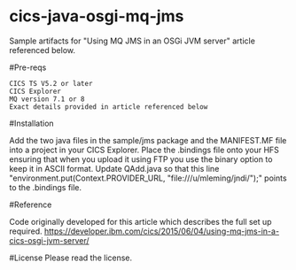 # cics-java-osgi-mq-jms

Sample artifacts for "Using MQ JMS in an OSGi JVM server" article referenced below.

#Pre-reqs

    CICS TS V5.2 or later
    CICS Explorer
    MQ version 7.1 or 8
    Exact details provided in article referenced below

#Installation

Add the two java files in the sample/jms package and the MANIFEST.MF file into a project in your CICS Explorer. 
Place the .bindings file onto your HFS ensuring that when you upload it using FTP you use the binary
option to keep it in ASCII format.
Update QAdd.java so that this line "environment.put(Context.PROVIDER_URL, "file:///u/mleming/jndi/");" 
points to the .bindings file.

#Reference

Code originally developed for this article which describes the full set up required.
https://developer.ibm.com/cics/2015/06/04/using-mq-jms-in-a-cics-osgi-jvm-server/

#License
Please read the license.
